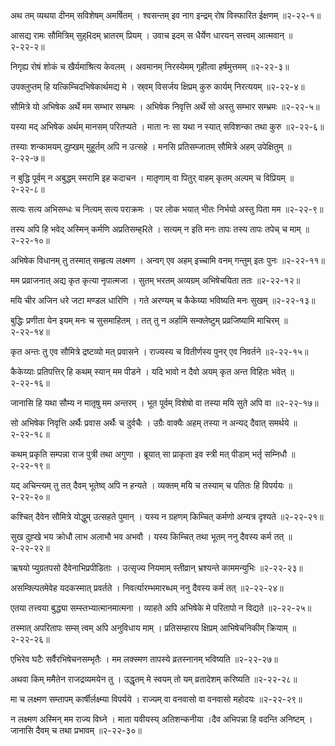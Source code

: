 अथ तम् व्यथया दीनम् सविशेषम् अमर्षितम् ।
श्वसन्तम् इव नाग इन्द्रम् रोष विस्फारित ईक्षणम् ॥२-२२-१॥

आसद्य रामः सौमित्रिम् सुह्Rदम् भ्रातरम् प्रियम् ।
उवाच इदम् स धैर्येण धारयन् सत्त्वम् आत्मवान् ॥२-२२-२॥

निगृह्य रोषं शोकं च खैर्यमाश्रित्य केवलम् ।
अवमानम् निरस्येमम् गृहीत्वा हर्षमुत्तमम् ॥२-२२-३॥

उपक्लुप्तम् हि यत्किम्चिदभिषेकार्थमद्य मे ।
स्र्वम् विसर्जय क्षिप्रम् कुरु कार्यम् निरत्ययम् ॥२-२२-४॥

सौमित्रे यो अभिषेक अर्थे मम सम्भार सम्भ्रमः ।
अभिषेक निवृत्ति अर्थे सो अस्तु सम्भार सम्भ्रमः ॥२-२२-५॥

यस्या मद् अभिषेक अर्थम् मानसम् परितप्यते ।
माता नः सा यथा न स्यात् सविशन्का तथा कुरु ॥२-२२-६॥

तस्याः शन्कामयम् दुह्खम् मुहूर्तम् अपि न उत्सहे ।
मनसि प्रतिसम्जातम् सौमित्रे अहम् उपेक्षितुम् ॥२-२२-७॥

न बुद्धि पूर्वम् न अबुद्धम् स्मरामि इह कदाचन ।
मातृणाम् वा पितुर् वाहम् कृतम् अल्पम् च विप्रियम् ॥२-२२-८॥

सत्यः सत्य अभिसम्धः च नित्यम् सत्य पराक्रमः ।
पर लोक भयात् भीतः निर्भयो अस्तु पिता मम ॥२-२२-९॥

तस्य अपि हि भवेद् अस्मिन् कर्मणि अप्रतिसम्ह्Rते ।
सत्यम् न इति मनः तापः तस्य तापः तपेच् च माम् ॥२-२२-१०॥

अभिषेक विधानम् तु तस्मात् सम्हृत्य लक्ष्मण ।
अन्वग् एव अहम् इच्चामि वनम् गन्तुम् इतः पुनः ॥२-२२-११॥

मम प्रव्राजनात् अद्य कृत कृत्या नृपात्मजा ।
सुतम् भरतम् अव्यग्रम् अभिषेचयिता ततः ॥२-२२-१२॥

मयि चीर अजिन धरे जटा मण्डल धारिणि ।
गते अरण्यम् च कैकेय्या भविष्यति मनः सुखम् ॥२-२२-१३॥

बुद्धिः प्रणीता येन इयम् मनः च सुसमाहितम् ।
तत् तु न अर्हामि सम्क्लेष्टुम् प्रव्रजिष्यामि माचिरम् ॥२-२२-१४॥

कृत अन्तः तु एव सौमित्रे द्रष्टव्यो मत् प्रवासने ।
राज्यस्य च वितीर्णस्य पुनर् एव निवर्तने ॥२-२२-१५॥

कैकेय्याः प्रतिपत्तिर् हि कथम् स्यान् मम पीडने ।
यदि भावो न दैवो अयम् कृत अन्त विहितः भवेत् ॥२-२२-१६॥

जानासि हि यथा सौम्य न मातृषु मम अन्तरम् ।
भूत पूर्वम् विशेषो वा तस्या मयि सुते अपि वा ॥२-२२-१७॥

सो अभिषेक निवृत्ति अर्थैः प्रवास अर्थैः च दुर्वचैः ।
उग्रैः वाक्यैः अहम् तस्या न अन्यद् दैवात् समर्थये ॥२-२२-१८॥

कथम् प्रकृति सम्पन्ना राज पुत्री तथा अगुणा ।
ब्रूयात् सा प्राकृता इव स्त्री मत् पीडाम् भर्तृ सम्निधौ ॥२-२२-१९॥

यद् अचिन्त्यम् तु तत् दैवम् भूतेष्व् अपि न हन्यते ।
व्यक्तम् मयि च तस्याम् च पतितः हि विपर्ययः ॥२-२२-२०॥

कश्चित् दैवेन सौमित्रे योद्धुम् उत्सहते पुमान् ।
यस्य न ग्रहणम् किम्चित् कर्मणो अन्यत्र दृश्यते ॥२-२२-२१॥

सुख दुह्खे भय क्रोधौ लाभ अलाभौ भव अभवौ ।
यस्य किम्चित् तथा भूतम् ननु दैवस्य कर्म तत् ॥२-२२-२२॥

ऋषयो प्युग्रतपसो दैवेनाभिप्रपीडिताः ।
उत्सृज्य नियमाम् स्तीव्रान् भ्रश्यन्ते काममन्युभिः ॥२-२२-२३॥

असम्क्ल्पितमेवेह यदकस्मात् प्रवर्तते ।
निवर्त्यारम्भमारब्धम् ननु दैवस्य कर्म तत् ॥२-२२-२४॥

एतया तत्त्वया बुद्ध्या सम्स्तभ्यात्मानमात्मना ।
व्याहते अपि अभिषेके मे परितापो न विद्यते ॥२-२२-२५॥

तस्मात् अपरितापः सम्स् त्वम् अपि अनुविधाय माम् ।
प्रतिसम्हारय क्षिप्रम् आभिषेचनिकीम् क्रियाम् ॥२-२२-२६॥

एभिरेव घटैः सर्वैरभिषेचनसम्भृतैः ।
मम लक्स्मण तापस्ये व्रतस्नानम् भविष्यति ॥२-२२-२७॥

अथवा किम् ममैतेन राजद्रव्यमयेन तु ।
उद्धृतम् मे स्वयम् तो यम् व्रतादेशम् करिष्यति ॥२-२२-२८॥

मा च लक्ष्मण सम्तापम् कार्षीर्लक्ष्म्या विपर्यये ।
राज्यम् वा वनवासो वा वनवासो महोदयः ॥२-२२-२९॥

न लक्ष्मण अस्मिन् मम राज्य विघ्ने ।
माता यवीयस्य् अतिशन्कनीया ।दैव अभिपन्ना हि वदन्ति अनिष्टम् ।जानासि दैवम् च तथा प्रभावम् ॥२-२२-३०॥

